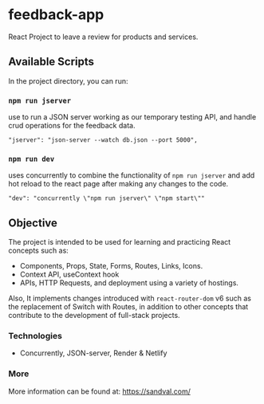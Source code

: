 # feedback-app
React Project to leave a review for products and services.

## Available Scripts

In the project directory, you can run:

### `npm run jserver`

use to run a JSON server working as our temporary testing API, and handle crud operations for the feedback data. 

    "jserver": "json-server --watch db.json --port 5000",

### `npm run dev`

uses concurrently to combine the functionality of `npm run jserver` and add hot reload to the react page after making any changes to the code.

    "dev": "concurrently \"npm run jserver\" \"npm start\""


## Objective

The project is intended to be used for learning and practicing React concepts such as:

- Components, Props, State, Forms, Routes, Links, Icons.
- Context API, useContext hook
- APIs, HTTP Requests, and deployment using a variety of hostings.

Also, It implements changes introduced with `react-router-dom` v6 such as the replacement of Switch with Routes, in addition to other concepts that contribute to the development of full-stack projects.

### Technologies

* Concurrently, JSON-server, Render & Netlify

### More

More information can be found at: https://sandval.com/